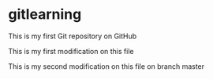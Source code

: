 gitlearning
===========

This is my first Git repository on GitHub

This is my first modification on this file

This is my second modification on this file on branch master
